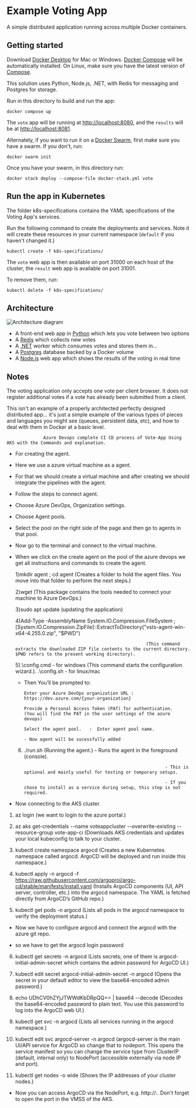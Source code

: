 # Example Voting App

A simple distributed application running across multiple Docker containers.

## Getting started

Download [Docker Desktop](https://www.docker.com/products/docker-desktop) for Mac or Windows. [Docker Compose](https://docs.docker.com/compose) will be automatically installed. On Linux, make sure you have the latest version of [Compose](https://docs.docker.com/compose/install/).

This solution uses Python, Node.js, .NET, with Redis for messaging and Postgres for storage.

Run in this directory to build and run the app:

```shell
docker compose up
```

The `vote` app will be running at [http://localhost:8080](http://localhost:8080), and the `results` will be at [http://localhost:8081](http://localhost:8081).

Alternately, if you want to run it on a [Docker Swarm](https://docs.docker.com/engine/swarm/), first make sure you have a swarm. If you don't, run:

```shell
docker swarm init
```

Once you have your swarm, in this directory run:

```shell
docker stack deploy --compose-file docker-stack.yml vote
```

## Run the app in Kubernetes

The folder k8s-specifications contains the YAML specifications of the Voting App's services.

Run the following command to create the deployments and services. Note it will create these resources in your current namespace (`default` if you haven't changed it.)

```shell
kubectl create -f k8s-specifications/
```

The `vote` web app is then available on port 31000 on each host of the cluster, the `result` web app is available on port 31001.

To remove them, run:

```shell
kubectl delete -f k8s-specifications/
```

## Architecture

![Architecture diagram](architecture.excalidraw.png)

* A front-end web app in [Python](/vote) which lets you vote between two options
* A [Redis](https://hub.docker.com/_/redis/) which collects new votes
* A [.NET](/worker/) worker which consumes votes and stores them in…
* A [Postgres](https://hub.docker.com/_/postgres/) database backed by a Docker volume
* A [Node.js](/result) web app which shows the results of the voting in real time

## Notes

The voting application only accepts one vote per client browser. It does not register additional votes if a vote has already been submitted from a client.

This isn't an example of a properly architected perfectly designed distributed app... it's just a simple
example of the various types of pieces and languages you might see (queues, persistent data, etc), and how to
deal with them in Docker at a basic level.


                  Azure Devops complete CI CD process of Vote-App Using AKS with the Commands and explanation.  


*   For creating the agent.

  - Here we use a azure virtual machine as a agent.

  - For that we should create a virtual machine and after creating we should integrate the pipelines with the agent.


* Follow the steps to connect agent.

 - Choose Azure DevOps, Organization settings.

 - Choose Agent pools.

 - Select the pool on the right side of the page and then go to agents in that pool.

 - Now go to the terminal and connect to the virtual machine.

 - When we click on the create agent on the pool of the azure devops we get all instructions and commands to create the agent.

   1)mkdir agent ; cd agent                              (Creates a folder  to hold the agent files. You move into that folder to perform the next steps.)

   2)wget <copy the command in the Download>             (This package contains the tools needed to connect your machine to Azure DevOps.)

   3)sudo apt update                                     (updating the application)


   4)Add-Type -AssemblyName System.IO.Compression.FileSystem ; [System.IO.Compression.ZipFile]::ExtractToDirectory("vsts-agent-win-x64-4.255.0.zip", "$PWD")
      
                                                         (This command extracts the downloaded ZIP file contents to the current directory. $PWD refers to the present working directory).


   5).\config.cmd   - for windows                         (This command starts the configuration wizard.).
     .\config.sh    - for linux/mac

    - Then You’ll be prompted to:

          Enter your Azure DevOps organization URL :  https://dev.azure.com/{your-organization}

          Provide a Personal Access Token (PAT) for authentication.             (You will find the PAT in the user settings of the azure devops)

          Select the agent pool.   :  Enter agent pool name.

          - Now agent will be sucessfully added 


   6) ./run.sh                                                   (Running the agent.)
                                                                - Runs the agent in the foreground (console).

                                                                - This is optional and mainly useful for testing or temporary setups.

                                                                - If you chose to install as a service during setup, this step is not required.

 




* Now connecting to the AKS cluster.

1) az login                                                                                                   (we want to login to the azure portal.)


2) az aks get-credentials --name voteappcluster --overwrite-existing --resource-group vote-app-ci             (Downloads AKS credentials and updates your local kubeconfig to talk to your cluster.


3) kubectl create namespace argocd                                     (Creates a new Kubernetes namespace called argocd. ArgoCD will be deployed and run inside this namespace.)




4) kubectl apply -n argocd -f https://raw.githubusercontent.com/argoproj/argo-cd/stable/manifests/install.yaml                       (Installs ArgoCD components (UI, API server, controller, etc.) into the argocd namespace. The YAML is fetched directly from ArgoCD’s GitHub repo.)


5) kubectl get pods -n argocd                                      (Lists all pods in the argocd namespace to verify the deployment status.)



*  Now we have to configure argocd and connect the argocd with the azure git repo.

- so we have to get the argocd login password


6)  kubectl get secrets -n argocd                                  (Lists secrets; one of them is argocd-initial-admin-secret which contains the admin password for ArgoCD UI.)


7)  kubectl edit secret argocd-initial-admin-secret -n argocd      (Opens the secret in your default editor to view the base64-encoded admin password.)


8)  echo UDhCV0hZYjJTWWdKbDRpQQ== | base64 --decode                (Decodes the base64-encoded password to plain text. You use this password to log into the ArgoCD web UI.)



9)  kubectl get svc -n argocd                                      (Lists all services running in the argocd namespace.)



10)  kubectl edit svc argocd-server -n argocd                      (argocd-server is the main UI/API service for ArgoCD so change that to nodeport. This opens the service manifest so you can change the service type from ClusterIP (default, internal only) to NodePort (accessible externally via node IP and port).







11)  kubectl get nodes -o wide                                        (Shows the IP addresses of your cluster nodes.)



 -  Now you can access ArgoCD via the NodePort, e.g. http://<node-ip>:<node-port>. Don't forget to open the port in the VMSS of the AKS.

